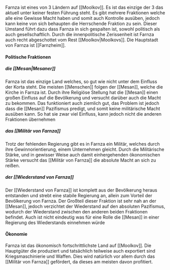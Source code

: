 Farnza ist eines von 3 Ländern auf [[Moolkov]]. Es ist das einzige der 3 das aktuell unter keiner festen Führung steht. Es gibt mehrere Fraktionen welche alle eine Gewisse Macht haben und somit auch Kontrolle ausüben, jedoch kann keine von sich behaupten die Herrschende Fraktion zu sein. Dieser Umstand führt dazu dass Farnza in sich gespalten ist, sowohl politisch als auch gesellschaftlich. Durch die innenpolitische Zerissenheit ist Farnza auch recht abgeschottet vom Rest [[Moolkov|Moolkovs]].
Die Hauptstadt von Farnza ist [[Farnzheim]].

#### Politische Fraktionen

##### die [[Mesan|Mesaner]]
Farnza ist das einzige Land welches, so gut wie nicht unter dem Einfluss der Korta steht. Die meisten [[Menschen]] folgen der [[Mesan]], welche die Kirche in Farnza ist. Durch ihre Religiöse Stellung hat die [[Mesan]] einen großen Einfluss auf die Bevölkerung und versucht darüber auch die Macht zu bekommen. Das funktioniert auch ziemlich gut, das Problem ist jedoch dass die [[Mesan]] Pazifismus predigt, und somit keine militärische Macht ausüben kann. So hat sie zwar viel Einfluss, kann jedoch nicht die anderen Fraktionen übernehmen

##### das [[Militär von Farnza]]
Trotz der fehlenden Regierung gibt es in Farnza ein Militär, welches durch ihre Gewinnorientierung, einem Unternehmen gleicht. Durch die Militärische Stärke, und in gewisser Weise auch damit einhergehenden ökonomischen Stärke versucht das [[Militär von Farnza]] die absolute Macht an sich zu reißen.

##### der [[Wiederstand von Farnza]]
Der [[Wiederstand von Farnza]] ist komplett aus der Bevölkerung heraus entstanden und strebt eine stabile Regierung an, allein zum Vorteil der Bevölkerung von Farnza. Der Großteil dieser Fraktion ist sehr nah an der [[Mesan]], jedoch verzichtet der Wiederstand auf den absoluten Pazifismus, wodurch der Wiederstand zwischen den anderen beiden Fraktionen befindet. Auch ist nicht eindeutig was für eine Rolle die [[Mesan]] in einer Regierung des Wiederstands einnehmen würde


#### Ökonomie
Farnza ist das ökonomisch fortschrittlichste Land auf [[Moolkov]]. Die Hauptgüter die produziert und tatsächlich teilweise auch exportiert sind Kriegsmaschinierie und Waffen. Dies wird natürlich vor allem durch das [[Militär von Farnza]] gefördert, da dieses am meisten davon profitiert.
